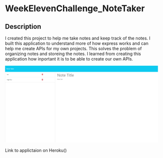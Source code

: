 # WeekElevenChallenge_NoteTaker

## Description

I created this project to help me take notes and keep track of the notes. I built this application to understand more of how express works and can help me create APIs for my own projects. This solves the problem of organizing notes and storeing the notes. I learned from creating this application how inportant it is to be able to create our own APIs.

  ![Example of websitw](./photo.PNG)

  Link to applictaion on Heroku()